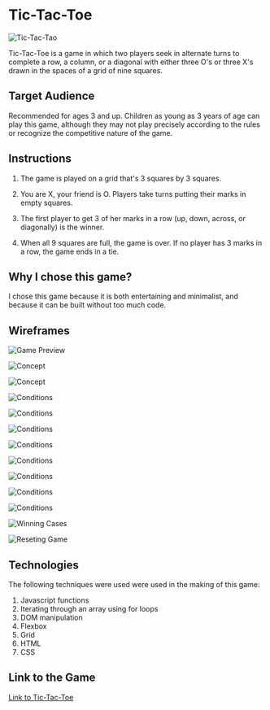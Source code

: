
# Tic-Tac-Toe

![Tic-Tac-Tao](https://upload.wikimedia.org/wikipedia/commons/thumb/3/32/Tic_tac_toe.svg/800px-Tic_tac_toe.svg.png)


Tic-Tac-Toe is a game in which two players seek in alternate turns to complete a row, a column, or a diagonal with either three O's or three X's drawn in the spaces of a grid of nine squares.



## Target Audience

Recommended for ages 3 and up. Children as young as 3 years of age can play this game, although they may not play precisely according to the rules or recognize the competitive nature of the game.


## Instructions

1. The game is played on a grid that's 3 squares by 3 squares.

2. You are X, your friend is O. Players take turns putting their marks in empty squares.

3. The first player to get 3 of her marks in a row (up, down, across, or diagonally) is the winner.

4. When all 9 squares are full, the game is over. If no player has 3 marks in a row, the game ends in a tie.

## Why I chose this game?

I chose this game because it is both entertaining and minimalist, and because it can be built without too much code.
## Wireframes

![Game Preview](https://i.ibb.co/Bgk4NHn/1.jpg)

![Concept](https://i.ibb.co/sv7CmWQ/2.jpg)

![Concept](https://i.ibb.co/pXtd5mb/3.jpg)

![Conditions](https://i.ibb.co/4d87KNV/4.jpg)

![Conditions](https://i.ibb.co/pQmYzpf/5.jpg)

![Conditions](https://i.ibb.co/376qQWm/6.jpg)

![Conditions](https://i.ibb.co/9qXzM6d/7.jpg)

![Conditions](https://i.ibb.co/GxYsMt2/8.jpg)

![Conditions](https://i.ibb.co/RD7PZy7/9.jpg)

![Conditions](https://i.ibb.co/xG6swv6/10.jpg)

![Conditions](https://i.ibb.co/QprvzX0/11.jpg)

![Winning Cases](https://i.ibb.co/ZHT6fqJ/12.jpg)

![Reseting Game](https://i.ibb.co/VwSS4Yq/13.jpg)
## Technologies

The following techniques were used  were used in the making of this game:

1. Javascript functions
2. Iterating through an array using for loops
3. DOM manipulation
4. Flexbox
5. Grid
6. HTML
7. CSS

## Link to the Game

[Link to Tic-Tac-Toe](https://mamd0uh.github.io/Tic-Tac-Toe/)
